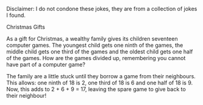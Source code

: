 Disclaimer: I do not condone these jokes, they are from a collection of jokes I found.

Christmas Gifts

As a gift for Christmas, a wealthy family gives its children seventeen computer games. The youngest child gets one ninth of the games, the middle child gets one third of the games and the oldest child gets one half of the games. How are the games divided up, remembering you cannot have part of a computer game?

The family are a little stuck until they borrow a game from their neighbours. This allows: one ninth of 18 is 2, one third of 18 is 6 and one half of 18 is 9. Now, this adds to 2 + 6 + 9 = 17, leaving the spare game to give back to their neighbour!

